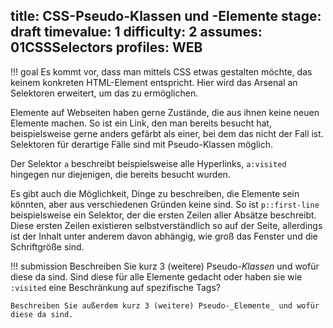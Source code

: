 title: CSS-Pseudo-Klassen und -Elemente
stage: draft
timevalue: 1
difficulty: 2
assumes: 01CSSSelectors
profiles: WEB
---
!!! goal
    Es kommt vor, dass man mittels CSS etwas gestalten möchte, das keinem konkreten HTML-Element
    entspricht. Hier wird das Arsenal an Selektoren erweitert, um das zu ermöglichen.
    
Elemente auf Webseiten haben gerne Zustände, die aus ihnen keine neuen Elemente machen. So ist
ein Link, den man bereits besucht hat, beispielsweise gerne anders gefärbt als einer, bei dem
das nicht der Fall ist. Selektoren für derartige Fälle sind mit Pseudo-Klassen möglich.

Der Selektor `a` beschreibt beispielsweise alle Hyperlinks, `a:visited` hingegen nur diejenigen,
die bereits besucht wurden.

Es gibt auch die Möglichkeit, Dinge zu beschreiben, die Elemente sein könnten, aber aus
verschiedenen Gründen keine sind. So ist `p::first-line` beispielsweise ein Selektor, der
die ersten Zeilen aller Absätze beschreibt. Diese ersten Zeilen existieren selbstverständlich
so auf der Seite, allerdings ist der Inhalt unter anderem davon abhängig, wie groß das Fenster
und die Schriftgröße sind.

!!! submission
    Beschreiben Sie kurz 3 (weitere) Pseudo-_Klassen_ und wofür diese da sind. Sind diese für
    alle Elemente gedacht oder haben sie wie `:visited` eine Beschränkung auf spezifische Tags?

    Beschreiben Sie außerdem kurz 3 (weitere) Pseudo-_Elemente_ und wofür diese da sind.
